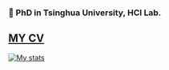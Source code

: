 ### 👋 PhD in Tsinghua University, HCI Lab.

## [MY CV](https://github.com/FedorIvachev/cv/blob/master/CV.pdf)

[![My stats](https://github-readme-stats.vercel.app/api?username=FedorIvachev&count_private=true&hide=contribs,prs&theme=radical)](https://github.com/FedorIvachev)


<!--
**FedorIvachev/FedorIvachev** is a ✨ _special_ ✨ repository because its `README.md` (this file) appears on your GitHub profile.

Here are some ideas to get you started:

- 🔭 I’m currently working on 
- 🌱 I’m currently learning ...
- 👯 I’m looking to collaborate on ...
- 🤔 I’m looking for help with ...
- 💬 Ask me about ...
- 📫 How to reach me: ...
- 😄 Pronouns: ...
- ⚡ Fun fact: ...
-->

